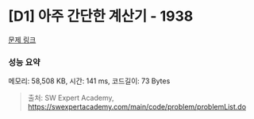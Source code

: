 # [D1] 아주 간단한 계산기 - 1938 

[문제 링크](https://swexpertacademy.com/main/code/problem/problemDetail.do?contestProbId=AV5PjsYKAMIDFAUq) 

### 성능 요약

메모리: 58,508 KB, 시간: 141 ms, 코드길이: 73 Bytes



> 출처: SW Expert Academy, https://swexpertacademy.com/main/code/problem/problemList.do